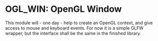 OGL_WIN: OpenGL Window
================================================================================
This module will - one day - help to create an OpenGL context, and give access
to mouse and keyboard events. For now it is a simple GLFW wrapper, but the
interface shall be the same in the finished library.

